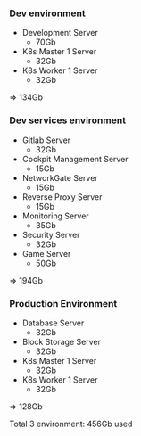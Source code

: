 ### Dev environment

+ Development Server
	+ 70Gb
+ K8s Master 1 Server
	+ 32Gb
+ K8s Worker 1 Server
	+ 32Gb

=> 134Gb

### Dev services environment

+ Gitlab Server
	+ 32Gb
+ Cockpit Management Server
	+ 15Gb
+ NetworkGate Server
	+ 15Gb
+ Reverse Proxy Server
	+ 15Gb
+ Monitoring Server
	+ 35Gb
+ Security Server
	+ 32Gb
+ Game Server
	+ 50Gb

=> 194Gb
### Production Environment

+ Database Server
	+ 32Gb
+ Block Storage Server
	+ 32Gb
+ K8s Master 1 Server
	+ 32Gb
+ K8s Worker 1 Server
	+ 32Gb

=> 128Gb

Total 3 environment: 456Gb used
